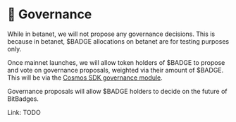 # 🏫 Governance

While in betanet, we will not propose any governance decisions. This is because in betanet, $BADGE allocations on betanet are for testing purposes only.

Once mainnet launches, we will allow token holders of $BADGE to propose and vote on governance proposals, weighted via their amount of $BADGE. This will be via the [Cosmos SDK governance module](https://docs.cosmos.network/main/modules/gov).

Governance proposals will allow $BADGE holders to decide on the future of BitBadges.

Link: TODO

